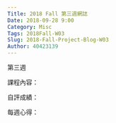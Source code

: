 ```yaml
---
Title: 2018 Fall 第三週網誌
Date: 2018-09-28 9:00
Category: Misc
Tags: 2018Fall-W03
Slug: 2018-Fall-Project-Blog-W03
Author: 40423139
---
```


第三週

<!-- PELICAN_END_SUMMARY -->

課程內容：

自評成績：

每週心得：